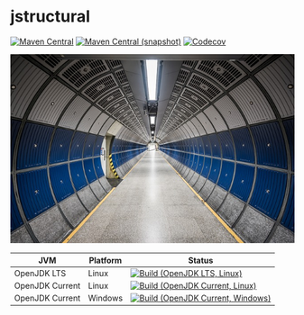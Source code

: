 jstructural
===

[![Maven Central](https://img.shields.io/maven-central/v/com.io7m.jstructural/com.io7m.jstructural.svg?style=flat-square)](http://search.maven.org/#search%7Cga%7C1%7Cg%3A%22com.io7m.jstructural%22)
[![Maven Central (snapshot)](https://img.shields.io/nexus/s/https/s01.oss.sonatype.org/com.io7m.jstructural/com.io7m.jstructural.svg?style=flat-square)](https://s01.oss.sonatype.org/content/repositories/snapshots/com/io7m/jstructural/)
[![Codecov](https://img.shields.io/codecov/c/github/io7m/jstructural.svg?style=flat-square)](https://codecov.io/gh/io7m/jstructural)

![jstructural](./src/site/resources/jstructural.jpg?raw=true)

| JVM             | Platform | Status |
|-----------------|----------|--------|
| OpenJDK LTS     | Linux    | [![Build (OpenJDK LTS, Linux)](https://img.shields.io/github/workflow/status/io7m/jstructural/main-openjdk_lts-linux)](https://github.com/io7m/jstructural/actions?query=workflow%3Amain-openjdk_lts-linux) |
| OpenJDK Current | Linux    | [![Build (OpenJDK Current, Linux)](https://img.shields.io/github/workflow/status/io7m/jstructural/main-openjdk_current-linux)](https://github.com/io7m/jstructural/actions?query=workflow%3Amain-openjdk_current-linux)
| OpenJDK Current | Windows  | [![Build (OpenJDK Current, Windows)](https://img.shields.io/github/workflow/status/io7m/jstructural/main-openjdk_current-windows)](https://github.com/io7m/jstructural/actions?query=workflow%3Amain-openjdk_current-windows)

